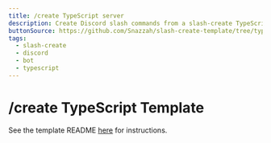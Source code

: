 ```yaml
---
title: /create TypeScript server
description: Create Discord slash commands from a slash-create TypeScript webserver.
buttonSource: https://github.com/Snazzah/slash-create-template/tree/typescript
tags:
  - slash-create
  - discord
  - bot
  - typescript
---
```


# /create TypeScript Template

See the template README [here](https://github.com/Snazzah/slash-create-template/tree/typescript) for instructions.